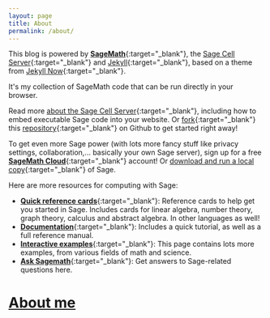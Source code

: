 ```yaml
---
layout: page
title: About
permalink: /about/
---
```


This blog is powered by [**SageMath**](http://www.sagemath.org/){:target="_blank"}, the [Sage Cell Server](http://sagecell.sagemath.org/){:target="_blank"}   and [Jekyll](https://github.com/jekyll/jekyll){:target="_blank"}, based on a theme from [Jekyll Now](http://www.jekyllnow.com){:target="_blank"}.

It's my collection of SageMath code that can be run directly in your browser.

Read more [about the Sage Cell Server](http://sagecell.sagemath.org/static/about.html){:target="_blank"}, including how to embed executable Sage code into your website. Or [fork](https://github.com/barryclark/jekyll-now#quick-start){:target="_blank"} this  [repository](https://github.com/sheaves/sheaves.github.io){:target="_blank"} on Github to get started right away! 

To get even more Sage power (with lots more fancy stuff like privacy settings, collaboration,... basically your own Sage server), sign up for a free [**SageMath Cloud**](https://cloud.sagemath.com/){:target="_blank"} account! Or [download and run a local copy](http://www.sagemath.org/download.html){:target="_blank"} of Sage.

Here are more resources for computing with Sage:

  - [**Quick reference cards**](http://wiki.sagemath.org/quickref){:target="_blank"}: Reference cards to help get you started in Sage. Includes cards for linear algebra, number theory, graph theory, calculus and abstract algebra. In other languages as well!
  - [**Documentation**](http://www.sagemath.org/doc/index.html){:target="_blank"}: Includes a quick tutorial, as well as a full reference manual.
  - [**Interactive examples**](http://wiki.sagemath.org/interact/){:target="_blank"}: This page contains lots more examples, from various fields of math and science.
  - [**Ask Sagemath**](http://ask.sagemath.org/questions/){:target="_blank"}: Get answers to Sage-related questions here.

# [About me](http://sheaves.github.io/me)
